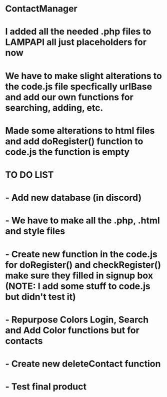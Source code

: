 # ContactManager
 
# I added all the needed .php files to LAMPAPI all just placeholders for now
# We have to make slight alterations to the code.js file specfically urlBase and add our own functions for searching, adding, etc. 
# Made some alterations to html files and add doRegister() function to code.js the function is empty

# TO DO LIST
# - Add new database (in discord)
# - We have to make all the .php, .html and style files
# - Create new function in the code.js for doRegister() and checkRegister() make sure they filled in signup box (NOTE: I add some stuff to code.js but didn't test it)
# - Repurpose Colors Login, Search and Add Color functions but for contacts
# - Create new deleteContact function
# - Test final product
